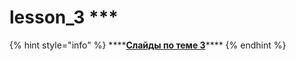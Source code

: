 # lesson\_3 \*\*\*

{% hint style="info" %}
\*\*\*\*[**Слайды по теме 3**](https://docs.google.com/presentation/d/1ghu58aU__NqHvZGQIY83C3k6llgPvrVW7AkyxMSmKXU/edit?usp=sharing)\*\*\*\*
{% endhint %}



